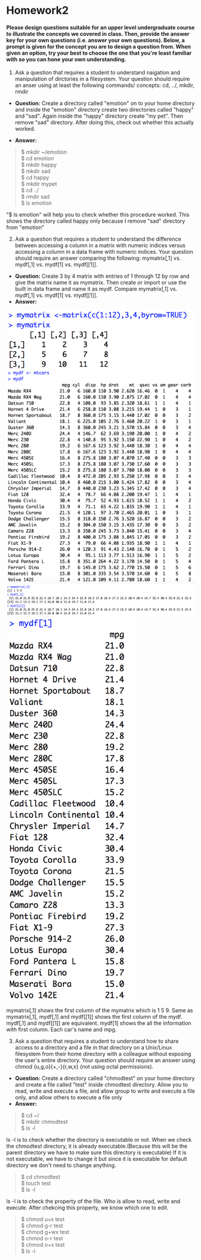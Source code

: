 # Homework2

#### Please design questions suitable for an upper level undergraduate course to illustrate the concepts we covered in class. Then, provide the answer key for your own questions (i.e. answer your own questions). Below, a prompt is given for the concept you are to design a question from. When given an option, try your best to choose the one that you're least familiar with so you can hone your own understanding.

1. Ask a question that requires a student to understand naigation and manipulation of dirctories in a filesystem. Your question should require an anser using at least the following commands/ concepts: cd, ../, mkdir, rmdir 
  * **Question:** Create a directory called "emotion" on to your home directory and inside the "emotion" directory create two directories called "happy" and "sad". Again inside the "happy" directory create "my pet". Then remove "sad" directory. After doing this, check out whether this actually worked. 

  * **Answer:**
  > $ mkdir ~/emotion  
    $ cd emotion  
    $ mkdir happy  
    $ mkdir sad  
    $ cd happy  
    $ mkdir mypet  
    $ cd ../  
    $ rmdir sad  
    $ ls emotion  

"$ ls emotion" will help you to check whether this procedure worked. This shows the directory called happy only because I remove "sad" directory from "emotion" 

2. Ask a question that requires a student to understand the difference between accessing a column in a matrix with numeric indices versus accessing a column in a data frame with numeric indices. Your question should require an answer comparing the following: mymatrix[,1] vs. mydf[,1] vs. mydf[1] vs. mydf[[1]].
  * **Question:** Create 3 by 4 matrix with entries of 1 through 12 by row and give the matrix name it as mymatrix. Then create or import or use the built in data frame and name it as mydf. Compare mymatrix[,1] vs. mydf[,1] vs. mydf[1] vs. mydf[[1]].
  * **Answer:**
  
  ![screenshot](2.1.png)
  ![screenshot](2.2.png)
  ![screenshot](2.3.png)
  ![screenshot](2.4.png)
 
mymatrix[,1] shows the first column of the mymatrix which is 1 5 9. Same as mymatrix[,1], mydf[,1] and mydf[[1]] shows the first column of the mydf. mydf[,1] and mydf[[1]] are equivalent. mydf[1] shows the all the information with first column. Each car's name and mpg. 
 
3. Ask a question that requires a student to understand how to share access to a directory and a file in that directory on a Unix/Linux filesystem from their home directory with a colleague without exposing the user's entire directory. Your question should require an answer using chmod {u,g,o}{+,-}{r,w,x} (not using octal permissions).
  * **Question:** Create a directory called "chmodtest" on your home directory and create a file called "test" inside chmodtest directory. Allow you to read, write and execute a file, and allow group to write and execute a file only, and allow others to execute a file only
  * **Answer:**
  > $ cd ~/  
    $ mkdir chmodtest  
    $ ls -l   
    
ls -l is to check whether the directory is executable or not. When we check the chmodtest directory, it is already executable.(Because this will be the parent directory we have to make sure this directory is executable) If it is not executable, we have to change it but since it is executable for default directory we don't need to change anything. 
  > $ cd chmodtest  
    $ touch test  
    $ ls -l  
    
 ls -l is to check the property of the file. Who is allow to read, write and execute. After chekcing this property, we know which one to edit.   
  > $ chmod u+x test  
    $ chmod g-r test  
    $ chmod g+wx test  
    $ chmod o-r test  
    $ chmod o+x test  
    $ ls -l  
    
